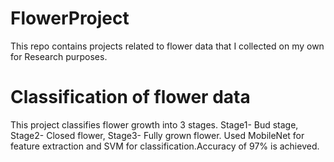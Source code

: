 # FlowerProject
This repo contains projects related to flower data that I collected on my own for Research purposes.

# Classification of flower data 
This project classifies flower growth into 3 stages. Stage1- Bud stage, Stage2- Closed flower, Stage3- Fully grown flower. Used MobileNet for feature extraction and SVM for classification.Accuracy of 97% is achieved.
